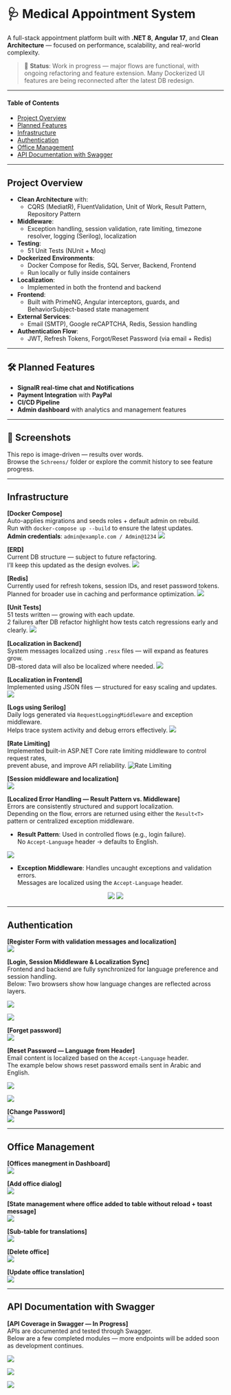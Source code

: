 # 🩺 Medical Appointment System

A full-stack appointment platform built with **.NET 8**, **Angular 17**, and **Clean Architecture** — focused on performance, scalability, and real-world complexity.

> 🚧 **Status**: Work in progress — major flows are functional, with ongoing refactoring and feature extension. Many Dockerized UI features are being reconnected after the latest DB redesign.

---

#### Table of Contents
- [Project Overview](#project-overview)
- [Planned Features](#planned-features)
- [Infrastructure](#infrastructure)
- [Authentication](#authentication)
- [Office Management](#office-management)
- [API Documentation with Swagger](#api-documentation-with-swagger)

---

## Project Overview

- **Clean Architecture** with:
  - CQRS (MediatR), FluentValidation, Unit of Work, Result Pattern, Repository Pattern
- **Middleware**:
  - Exception handling, session validation, rate limiting, timezone resolver, logging (Serilog), localization
- **Testing**:
  - 51 Unit Tests (NUnit + Moq)
- **Dockerized Environments**:
  - Docker Compose for Redis, SQL Server, Backend, Frontend  
  - Run locally or fully inside containers
- **Localization**:
  - Implemented in both the frontend and backend
- **Frontend**:
  - Built with PrimeNG, Angular interceptors, guards, and BehaviorSubject-based state management
- **External Services**:
  - Email (SMTP), Google reCAPTCHA, Redis, Session handling
- **Authentication Flow**:
  - JWT, Refresh Tokens, Forgot/Reset Password (via email + Redis)

---

## 🛠️ Planned Features

- **SignalR real-time chat and Notifications**
- **Payment Integration** with **PayPal**
- **CI/CD Pipeline**
- **Admin dashboard** with analytics and management features

--- 

## 📸 Screenshots

This repo is image-driven — results over words.  
Browse the `Schreens/` folder or explore the commit history to see feature progress.

---

## Infrastructure

**[Docker Compose]**  
Auto-applies migrations and seeds roles + default admin on rebuild.  
Run with `docker-compose up --build` to ensure the latest updates.  
**Admin credentials**: `admin@example.com / Admin@1234`
![](https://github.com/Nourhan123Essam/Appointment_Management_System_FullStack/blob/main/Schreens/Docker%20compose.png)

**[ERD]**  
Current DB structure — subject to future refactoring.  
I’ll keep this updated as the design evolves.
![](https://github.com/Nourhan123Essam/Appointment_Management_System_FullStack/blob/main/Schreens/ERD.png)

**[Redis]**  
Currently used for refresh tokens, session IDs, and reset password tokens.  
Planned for broader use in caching and performance optimization.
![](https://github.com/Nourhan123Essam/Appointment_Management_System_FullStack/blob/main/Schreens/Redis.png)

**[Unit Tests]**  
51 tests written — growing with each update.  
2 failures after DB refactor highlight how tests catch regressions early and clearly.
![](https://github.com/Nourhan123Essam/Appointment_Management_System_FullStack/blob/main/Schreens/Unit%20tests.png)

**[Localization in Backend]**  
System messages localized using `.resx` files — will expand as features grow.  
DB-stored data will also be localized where needed.
![](https://github.com/Nourhan123Essam/Appointment_Management_System_FullStack/blob/main/Schreens/Localization%20in%20back%20using%20.resx%20files.png)

**[Localization in Frontend]**  
Implemented using JSON files — structured for easy scaling and updates.
![](https://github.com/Nourhan123Essam/Appointment_Management_System_FullStack/blob/main/Schreens/Localization%20in%20front%20using%20json%20files.png)

**[Logs using Serilog]**  
Daily logs generated via `RequestLoggingMiddleware` and exception middleware.  
Helps trace system activity and debug errors effectively.
![](https://github.com/Nourhan123Essam/Appointment_Management_System_FullStack/blob/main/Schreens/logs%20daily.png)

**[Rate Limiting]**  
Implemented built-in ASP.NET Core rate limiting middleware to control request rates,  
prevent abuse, and improve API reliability. 
![Rate Limiting](https://github.com/Nourhan123Essam/Appointment_Management_System_FullStack/blob/main/Schreens/Rate%20limiting.png)

**[Session middleware and localization]**  
![](https://github.com/Nourhan123Essam/Appointment_Management_System_FullStack/blob/main/Schreens/SessionMiddleware%26Localization.png)

**[Localized Error Handling — Result Pattern vs. Middleware]**  
Errors are consistently structured and support localization.  
Depending on the flow, errors are returned using either the `Result<T>` pattern or centralized exception middleware.

- **Result Pattern**: Used in controlled flows (e.g., login failure).  
  No `Accept-Language` header → defaults to English.

<img src="https://github.com/Nourhan123Essam/Appointment_Management_System_FullStack/blob/main/Schreens/Localization_default_language_en-US%26%20Result%20pattern.png" />

- **Exception Middleware**: Handles uncaught exceptions and validation errors.  
  Messages are localized using the `Accept-Language` header.

<div align="center">
  <img src=https://github.com/Nourhan123Essam/Appointment_Management_System_FullStack/blob/main/Schreens/FluentValidation%26ExceptionMiddleWare%26%26Localization.png" />
  <img src="https://github.com/Nourhan123Essam/Appointment_Management_System_FullStack/blob/main/Schreens/FluentValidation%26ExceptionMiddleWare%26%26Localization_accepted-language%20header.png" />
</div>

---

## Authentication

**[Register Form with validation messages and localization]**  
![](https://github.com/Nourhan123Essam/Appointment_Management_System_FullStack/blob/main/Schreens/RegisterForm%26localization%26validationMessages.png)

**[Login, Session Middleware & Localization Sync]**  
Frontend and backend are fully synchronized for language preference and session handling.  
Below: Two browsers show how language changes are reflected across layers.

![](https://github.com/Nourhan123Essam/Appointment_Management_System_FullStack/blob/main/Schreens/sessionMiddlware%26localization%26langaueSameFrontAndBack.png)

![](https://github.com/Nourhan123Essam/Appointment_Management_System_FullStack/blob/main/Schreens/sessionMiddlware%26localization%26langaueSameFrontAndBack(2).png)


**[Forget password]**  
![](https://github.com/Nourhan123Essam/Appointment_Management_System_FullStack/blob/main/Schreens/ForegetPssword.png)

**[Reset Password — Language from Header]**  
Email content is localized based on the `Accept-Language` header.  
The example below shows reset password emails sent in Arabic and English.

![](https://github.com/Nourhan123Essam/Appointment_Management_System_FullStack/blob/main/Schreens/ResetEmail%26localization_ar.png)

![](https://github.com/Nourhan123Essam/Appointment_Management_System_FullStack/blob/main/Schreens/ResetEmail%26localization_en.png)

**[Change Password]**  
![](https://github.com/Nourhan123Essam/Appointment_Management_System_FullStack/blob/main/Schreens/resetPassword.png)

--- 

## Office Management

**[Offices manegment in Dashboard]**  
![](https://github.com/Nourhan123Essam/Appointment_Management_System_FullStack/blob/main/Schreens/Offices.png)

**[Add office dialog]**  
![](https://github.com/Nourhan123Essam/Appointment_Management_System_FullStack/blob/main/Schreens/add-office.png)

**[State management where office added to table without reload + toast message]**  
![](https://github.com/Nourhan123Essam/Appointment_Management_System_FullStack/blob/main/Schreens/state-managment%26toast-message.png)

**[Sub-table for translations]**  
![](https://github.com/Nourhan123Essam/Appointment_Management_System_FullStack/blob/main/Schreens/sub-table%20for%20tranlsations.png)

**[Delete office]**  
![](https://github.com/Nourhan123Essam/Appointment_Management_System_FullStack/blob/main/Schreens/delete-office.png)

**[Update office translation]**  
![](https://github.com/Nourhan123Essam/Appointment_Management_System_FullStack/blob/main/Schreens/update-office.png)

---
## API Documentation with Swagger

**[API Coverage in Swagger — In Progress]**  
APIs are documented and tested through Swagger.  
Below are a few completed modules — more endpoints will be added soon as development continues.

![](https://github.com/Nourhan123Essam/Appointment_Management_System_FullStack/blob/main/Schreens/API%20Authentication.png)

![](https://github.com/Nourhan123Essam/Appointment_Management_System_FullStack/blob/main/Schreens/API%20Doctor.png)

![](https://github.com/Nourhan123Essam/Appointment_Management_System_FullStack/blob/main/Schreens/API%20Patient.png)

